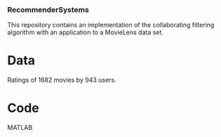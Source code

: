 ### RecommenderSystems

This repository contains an implementation of the collaborating filtering algorithm with an application to a MovieLens data set.

# Data

Ratings of 1682 movies by 943 users.

# Code

MATLAB
